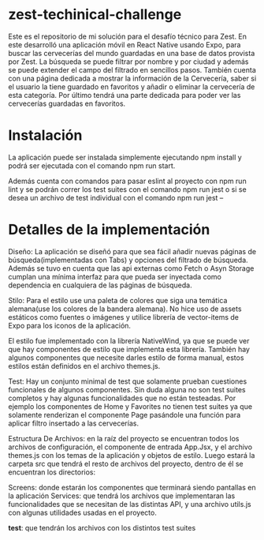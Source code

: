 # zest-techinical-challenge
Este es el repositorio de mi solución para el desafío técnico para Zest. En este desarrolló una aplicación móvil en React Native usando Expo, para buscar las cervecerías del mundo guardadas en una base de datos provista por Zest. 
La búsqueda se puede filtrar por nombre y por ciudad y además se puede extender el campo del filtrado en sencillos pasos. También cuenta con una página dedicada a mostrar la información de la Cervecería, saber si el usuario la tiene guardado en favoritos y añadir o eliminar la cervecería de esta categoría. Por último tendrá una parte dedicada para poder ver las cervecerías guardadas en favoritos.

# Instalación

La aplicación puede ser instalada simplemente ejecutando npm install y podrá ser ejecutada con el comando npm run start.

Además cuenta con comandos para pasar eslint al proyecto con npm run lint y se podrán correr los test suites con el comando npm run jest o si se desea un archivo de test individual con el comando npm run jest – <nombre del archivo>

# Detalles de la implementación

Diseño: La aplicación se diseñó para que sea fácil añadir nuevas páginas de búsqueda(implementadas con Tabs) y opciones del filtrado de búsqueda.
Además se tuvo en cuenta que las api externas como Fetch o Asyn Storage cumplan una mínima interfaz para que pueda ser inyectada como dependencia en cualquiera de las páginas de búsqueda.

Stilo: Para el estilo use una paleta de colores que siga una temática alemana(use los colores de la bandera alemana). No hice uso de assets estáticos como fuentes o imágenes y utilice librería de vector-items de Expo para los iconos de la aplicación.

El estilo fue implementado con la librería NativeWind, ya que se puede ver que hay componentes de estilo que implementa esta librería. También hay algunos componentes que necesite darles estilo de forma manual, estos estilos están definidos en el archivo themes.js.

Test: Hay un conjunto minimal de test que solamente prueban cuestiones funcionales de algunos componentes. Sin duda alguna no son test suites completos y hay algunas funcionalidades que no están testeadas. Por ejemplo los componentes de Home y Favorites no tienen test suites ya que solamente renderizan el componente Page pasándole una función para aplicar filtro insertado a las cervecerías.

Estructura De Archivos: en la raíz del proyecto se encuentran todos los archivos de configuración, el componente de entrada App.Jsx, y el archivo themes.js con los temas de la aplicación y objetos de estilo.
Luego estará la carpeta src que tendrá el resto de archivos del proyecto, dentro de él se encuentran los directorios:

Screens: donde estarán los componentes que terminará siendo pantallas en la aplicación
Services: que tendrá los archivos que implementaran las funcionalidades que se necesitan de las distintas API, y una archivo utils.js con algunas utilidades usadas en el proyecto.

__test__: que tendrán los archivos con los distintos test suites
